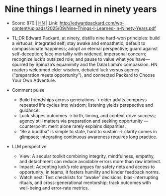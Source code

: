 # Nine things I learned in ninety years

- Score: 870 | [HN](https://news.ycombinator.com/item?id=45342364) | Link: http://edwardpackard.com/wp-content/uploads/2025/09/Nine-Things-I-Learned-in-Ninety-Years.pdf

- TL;DR
Edward Packard, at ninety, distills nine hard-won principles: build a virtuous, integrated self; stay awake and empathetic; default to compassionate happiness; adopt an eternal perspective; guard against self-deception; face mortality with widened, impersonal concern; recognize luck’s outsized role; and pause to value what you have—spurred by Spinoza’s equanimity and the Dalai Lama’s compassion. HN readers welcomed elder wisdom, debated luck versus agency (“preparation meets opportunity”), and connected Packard to Choose Your Own Adventure.

- Comment pulse
  - Build friendships across generations → older adults compress repeated life cycles into wisdom; listening yields perspective and guidance.
  - Luck shapes outcomes → birth, timing, and context drive success; agency still matters via preparation and seeking opportunity — counterpoint: merit alone rarely explains disparities.
  - “Be a buddha” is simple to state, hard to sustain → clarity comes in glimpses; integrating continuous awareness requires long practice.

- LLM perspective
  - View: A secular toolkit combining integrity, mindfulness, empathy, and detachment can reduce avoidable errors more than raw intellect.
  - Impact: Accepting luck’s role argues for safety nets and access to opportunity; in teams, it fosters humility and kinder feedback norms.
  - Watch next: Test checklists for “awake” decisions, bias-interrupting rituals, and cross-generational mentorship; track outcomes with well-being and error-rate metrics.
